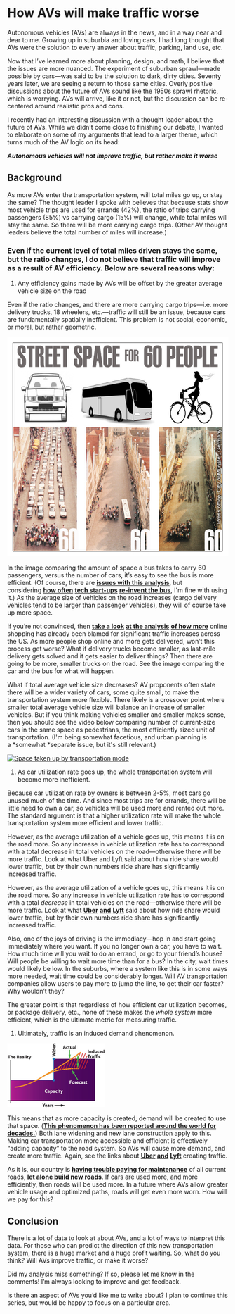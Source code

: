 # How AVs will make traffic worse

Autonomous vehicles (AVs) are always in the news, and in a way near and dear to me. Growing up in suburbia and loving cars, I had long thought that AVs were the solution to every answer about traffic, parking, land use, etc.

Now that I’ve learned more about planning, design, and math, I believe that the issues are more nuanced. The experiment of suburban sprawl—made possible by cars—was said to be the solution to dark, dirty cities. Seventy years later, we are seeing a return to those same cities. Overly positive discussions about the future of AVs sound like the 1950s sprawl rhetoric, which is worrying. AVs will arrive, like it or not, but the discussion can be re-centered around realistic pros and cons.

I recently had an interesting discussion with a thought leader about the future of AVs. While we didn’t come close to finishing our debate, I wanted to elaborate on some of my arguments that lead to a larger theme, which turns much of the AV logic on its head:

***Autonomous vehicles will not improve traffic, but rather make it worse***

## Background

As more AVs enter the transportation system, will total miles go up, or stay the same? The thought leader I spoke with believes that because stats show most vehicle trips are used for errands (42%), the ratio of trips carrying passengers (85%) vs carrying cargo (15%) will change, while total miles will stay the same. So there will be more carrying cargo trips. (Other AV thought leaders believe the total number of miles will increase.)

### Even if the current level of total miles driven stays the same, but the ratio changes, I do not believe that traffic will improve as a result of AV efficiency. Below are several reasons why:

1.  Any efficiency gains made by AVs will be offset by the greater average vehicle size on the road

Even if the ratio changes, and there are more carrying cargo trips—i.e. more delivery trucks, 18 wheelers, etc.—traffic will still be an issue, because cars are fundamentally spatially inefficient. This problem is not social, economic, or moral, but rather geometric.

<img src="/images/01 Comparison of car_Bus -Street-Space source- Press office, City of Munster, Germany.jpg" style="width:6.5in;height:5.19653in" />

In the image comparing the amount of space a bus takes to carry 60 passengers, versus the number of cars, it’s easy to see the bus is more efficient. (Of course, there are [**issues with this analysis**](https://john-s-allen.com/blog/?p=7), but considering [**how often**](https://jalopnik.com/silicon-valley-invents-bus-1796221702) [**tech start-ups**](https://10daily.com.au/news/tech/a180529jfc/why-silicon-valley-tech-bros-keep-inventing-the-bus-20180610) [**re-invent the bus**](https://www.nytimes.com/2015/10/15/technology/behind-the-failure-of-leap-transits-gentrified-buses-in-san-francisco.html), I'm fine with using it.) As the average size of vehicles on the road increases (cargo delivery vehicles tend to be larger than passenger vehicles), they will of course take up more space.

If you’re not convinced, then [**take a look**](https://www.curbed.com/2019/1/10/18177399/amazon-delivery-traffic-online-shopping-e-commerce) [**at the analysis**](https://time.com/5481981/online-shopping-amazon-free-shipping-traffic-jams/) [**of how more**](https://www.citylab.com/transportation/2017/04/cities-seek-deliverance-from-the-e-commerce-boom/523671/) online shopping has already been blamed for significant traffic increases across the US. As more people shop online and more gets delivered, won’t this process get worse? What if delivery trucks become smaller, as last-mile delivery gets solved and it gets easier to deliver things? Then there are going to be more, smaller trucks on the road. See the image comparing the car and the bus for what will happen.

What if total average vehicle size decreases? AV proponents often state there will be a wider variety of cars, some quite small, to make the transportation system more flexible. There likely is a crossover point where smaller total average vehicle size will balance an increase of smaller vehicles. But if you think making vehicles smaller and smaller makes sense, then you should see the video below comparing number of current-size cars in the same space as pedestrians, the most efficiently sized unit of transportation. (I'm being somewhat facetious, and urban planning is a *somewhat *separate issue, but it's still relevant.)

[![Space taken up by transportation mode](http://img.youtube.com/vi/06IjfbqdnNM/0.jpg)](http://www.youtube.com/watch?v=06IjfbqdnNM "Space taken up by transportation mode")


1.  As car utilization rate goes up, the whole transportation system will become more inefficient.

Because car utilization rate by owners is between 2-5%, most cars go unused much of the time. And since most trips are for errands, there will be little need to own a car, so vehicles will be used more and rented out more. The standard argument is that a higher utilization rate will make the whole transportation system more efficient and lower traffic.

However, as the average utilization of a vehicle goes up, this means it is on the road more. So any increase in vehicle utilization rate has to correspond with a total decrease in total vehicles on the road—otherwise there will be more traffic. Look at what Uber and Lyft said about how ride share would lower traffic, but by their own numbers ride share has significantly increased traffic.

However, as the average utilization of a vehicle goes up, this means it is on the road more. So any increase in vehicle utilization rate has to correspond with a total *decrease* in total vehicles on the road—otherwise there will be more traffic. Look at what [**Uber**](https://usa.streetsblog.org/2019/08/07/uberlyft-responsible-for-a-large-share-of-traffic/) [**and**](https://www.theverge.com/2019/8/6/20756945/uber-lyft-tnc-vmt-traffic-congestion-study-fehr-peers) [**Lyft**](https://www.businessinsider.com/uber-lyft-creating-traffic-cities-bruce-schaller-2018-7) said about how ride share would lower traffic, but by their own numbers ride share has significantly increased traffic. 

Also, one of the joys of driving is the immediacy—hop in and start going immediately where you want. If you no longer own a car, you have to wait. How much time will you wait to do an errand, or go to your friend’s house? Will people be willing to wait more time than for a bus? In the city, wait times would likely be low. In the suburbs, where a system like this is in some ways more needed, wait time could be considerably longer. Will AV transportation companies allow users to pay more to jump the line, to get their car faster? Why wouldn’t they?

The greater point is that regardless of how efficient car utilization becomes, or package delivery, etc., none of these makes the *whole system* more efficient, which is the ultimate metric for measuring traffic.

1.  Ultimately, traffic is an induced demand phenomenon.

<img src="/images/02 induced demand graph springerLink.png" style="width:2.31667in;height:1.50667in" />

This means that as more capacity is created, demand will be created to use that space. ([**This phenomenon has been reported around the world for decades.**](https://www.vtpi.org/gentraf.pdf)) Both lane widening and new lane construction apply to this. Making car transportation more accessible and efficient is effectively “adding capacity” to the road system. So AVs will cause more demand, and create more traffic. Again, see the links about [**Uber**](https://usa.streetsblog.org/2019/08/07/uberlyft-responsible-for-a-large-share-of-traffic/) [**and**](https://www.theverge.com/2019/8/6/20756945/uber-lyft-tnc-vmt-traffic-congestion-study-fehr-peers) [**Lyft**](https://www.businessinsider.com/uber-lyft-creating-traffic-cities-bruce-schaller-2018-7) creating traffic.

As it is, our country is [**having trouble paying for maintenance**](https://www.citylab.com/solutions/2015/02/americas-infrastructure-crisis-is-really-a-maintenance-crisis/385452/) of all current roads, [**let alone build new roads**](https://www.strongtowns.org/nonewroads). If cars are used more, and more efficiently, then roads will be used more. In a future where AVs allow greater vehicle usage and optimized paths, roads will get even more worn. How will we pay for this?

## Conclusion

There is a lot of data to look at about AVs, and a lot of ways to interpret this data. For those who can predict the direction of this new transportation system, there is a huge market and a huge profit waiting. So, what do you think? Will AVs improve traffic, or make it worse?

Did my analysis miss something? If so, please let me know in the comments! I’m always looking to improve and get feedback.

Is there an aspect of AVs you’d like me to write about? I plan to continue this series, but would be happy to focus on a particular area. 

